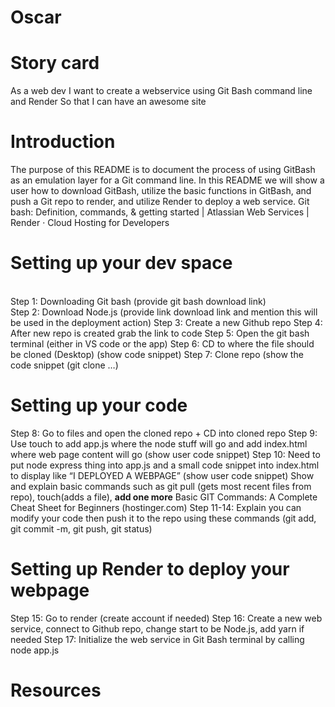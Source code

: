 # Oscar
# Story card  
As a web dev
I want to create a webservice using Git Bash command line and Render 
So that I can have an awesome site
# Introduction
The purpose of this README is to document the process of using GitBash as an emulation layer for a Git command line. In this README we will show a user how to download GitBash, utilize the basic functions in GitBash, and push a Git repo to render, and utilize Render to deploy a web service. 
Git bash: Definition, commands, & getting started | Atlassian
Web Services | Render · Cloud Hosting for Developers
# Setting up your dev space
<br> Step 1: Downloading Git bash (provide git bash download link) </br>
Step 2: Download Node.js (provide link download link and mention this will be used in the deployment action)
Step 3: Create a new Github repo 
Step 4:  After new repo is created grab the link to code 
Step 5: Open the git bash terminal (either in VS code or the app)
Step 6: CD to where the file should be cloned (Desktop) (show code snippet)
Step 7: Clone repo (show the code snippet (git clone …)
# Setting up your code
Step 8: Go to files and open the cloned repo + CD into cloned repo 
Step 9: Use touch to add app.js where the node stuff will go and add index.html where web page content will go (show user code snippet)
Step 10: Need to put node express thing into app.js and a small code snippet into index.html to display like “I DEPLOYED A WEBPAGE” (show user code snippet)
Show and explain basic commands such as git pull (gets most recent files from repo), touch(adds a file), **add one more**
Basic GIT Commands: A Complete Cheat Sheet for Beginners (hostinger.com)
Step 11-14: Explain you can modify your code then push it to the repo using these commands (git add, git commit -m, git push, git status)
# Setting up Render to deploy your webpage
Step 15: Go to render (create account if needed)
Step 16: Create a new web service, connect to Github repo, change start to be Node.js, add yarn if needed
Step 17: Initialize the web service in Git Bash terminal by calling node app.js
# Resources

